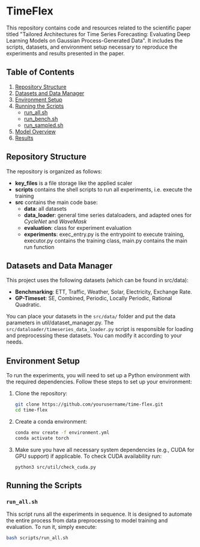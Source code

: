 # TimeFlex

This repository contains code and resources related to the scientific paper titled 
"Tailored Architectures for Time Series Forecasting:
Evaluating Deep Learning Models on Gaussian
Process-Generated Data". It includes the scripts, datasets, and environment setup necessary to 
reproduce the experiments and results presented in the paper.

## Table of Contents

1. [Repository Structure](#repository-structure)
2. [Datasets and Data Manager](#datasets-and-data-manager)
3. [Environment Setup](#environment-setup)
4. [Running the Scripts](#running-the-scripts)
   - [run_all.sh](#run_allsh)
   - [run_bench.sh](#run_benchsh)
   - [run_sampled.sh](#run_sampledsh)
5. [Model Overview](#model-overview)
6. [Results](#results)

## Repository Structure

The repository is organized as follows:
* **key_files** is a file storage like the applied scaler
* **scripts** contains the shell scripts to run all experiments, i.e. execute the training
* **src** contains the main code base:
  * **data**: all datasets
  * **data_loader**: general time series dataloaders, and adapted ones for _CycleNet_ and _WaveMask_
  * **evaluation**: class for experiment evaluation
  * **experiments**: exec_entry.py is the entrypoint to execute training, executor.py contains the training class, main.py contains the main run function 

## Datasets and Data Manager

This project uses the following datasets (which can be found in src/data):

- **Benchmarking**: ETT, Traffic, Weather, Solar, Electricity, Exchange Rate.
- **GP-Timeset**: SE, Combined, Periodic, Locally Periodic, Rational Quadratic.

You can place your datasets in the `src/data/` folder and put the data parameters in util/dataset_manager.py. 
The `src/dataloader/timeseries_data_loader.py` script is responsible for loading and preprocessing these datasets. 
You can modify it according to your needs.

## Environment Setup

To run the experiments, you will need to set up a Python environment with the required dependencies. Follow these steps to set up your environment:

1. Clone the repository:
    ```bash
    git clone https://github.com/yourusername/time-flex.git
    cd time-flex
    ```

2. Create a conda environment:
    ```bash
    conda env create -f environment.yml
    conda activate torch
    ```
   
3. Make sure you have all necessary system dependencies (e.g., CUDA for GPU support) if applicable. To check CUDA availability run:
    ```
   python3 src/util/check_cuda.py
    ```

## Running the Scripts

### `run_all.sh`

This script runs all the experiments in sequence. It is designed to automate the entire process from data preprocessing to model training and evaluation. To run it, simply execute:

```bash
bash scripts/run_all.sh